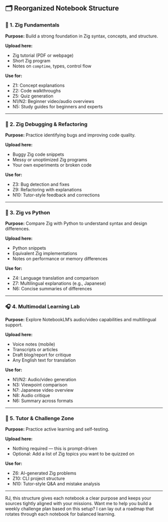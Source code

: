 ## 🗂️ **Reorganized Notebook Structure**

### 📘 1. **Zig Fundamentals**
**Purpose:** Build a strong foundation in Zig syntax, concepts, and structure.

**Upload here:**
- Zig tutorial (PDF or webpage)
- Short Zig program
- Notes on `comptime`, types, control flow

**Use for:**
- Z1: Concept explanations  
- Z2: Code walkthroughs  
- Z5: Quiz generation  
- N1/N2: Beginner video/audio overviews  
- N5: Study guides for beginners and experts

---

### 🧪 2. **Zig Debugging & Refactoring**
**Purpose:** Practice identifying bugs and improving code quality.

**Upload here:**
- Buggy Zig code snippets  
- Messy or unoptimized Zig programs  
- Your own experiments or broken code

**Use for:**
- Z3: Bug detection and fixes  
- Z9: Refactoring with explanations  
- N10: Tutor-style feedback and corrections

---

### 🔁 3. **Zig vs Python**
**Purpose:** Compare Zig with Python to understand syntax and design differences.

**Upload here:**
- Python snippets  
- Equivalent Zig implementations  
- Notes on performance or memory differences

**Use for:**
- Z4: Language translation and comparison  
- Z7: Multilingual explanations (e.g., Japanese)  
- N6: Concise summaries of differences

---

### 🎧 4. **Multimodal Learning Lab**
**Purpose:** Explore NotebookLM’s audio/video capabilities and multilingual support.

**Upload here:**
- Voice notes (mobile)  
- Transcripts or articles  
- Draft blog/report for critique  
- Any English text for translation

**Use for:**
- N1/N2: Audio/video generation  
- N3: Viewpoint comparison  
- N7: Japanese video overview  
- N8: Audio critique  
- N6: Summary across formats

---

### 🧠 5. **Tutor & Challenge Zone**
**Purpose:** Practice active learning and self-testing.

**Upload here:**
- Nothing required — this is prompt-driven  
- Optional: Add a list of Zig topics you want to be quizzed on

**Use for:**
- Z6: AI-generated Zig problems  
- Z10: CLI project structure  
- N10: Tutor-style Q&A and mistake analysis

---

RJ, this structure gives each notebook a clear purpose and keeps your sources tightly aligned with your missions. Want me to help you build a weekly challenge plan based on this setup? I can lay out a roadmap that rotates through each notebook for balanced learning.